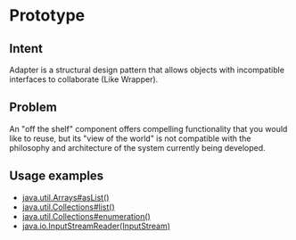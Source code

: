 # Prototype

## Intent

Adapter is a structural design pattern that allows objects with incompatible interfaces to collaborate (Like Wrapper).


## Problem
An "off the shelf" component offers compelling functionality that you would like to reuse,
but its "view of the world" is not compatible with the philosophy and architecture of the system currently being developed.


## Usage examples
* [java.util.Arrays#asList()](https://docs.oracle.com/javase/8/docs/api/java/util/Arrays.html#asList-T...-)
* [java.util.Collections#list()](https://docs.oracle.com/javase/8/docs/api/java/util/Collections.html#list-java.util.Enumeration-)
* [java.util.Collections#enumeration()](https://docs.oracle.com/javase/8/docs/api/java/util/Collections.html#enumeration-java.util.Collection-)
* [java.io.InputStreamReader(InputStream)](https://docs.oracle.com/javase/8/docs/api/java/io/InputStreamReader.html#InputStreamReader-java.io.InputStream-)